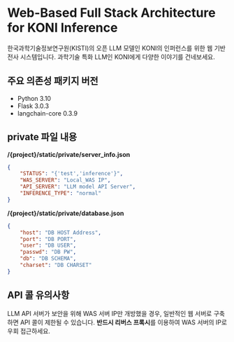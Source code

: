# Web-Based Full Stack Architecture for KONI Inference
한국과학기술정보연구원(KISTI)의 오픈 LLM 모델인 KONI의 인퍼런스를 위한 웹 기반 전사 시스템입니다. 과학기술 특화 LLM인 KONI에게 다양한 이야기를 건네보세요.

## 주요 의존성 패키지 버전
- Python 3.10
- Flask 3.0.3
- langchain-core 0.3.9

## private 파일 내용

**/{project}/static/private/server_info.json**
```json
{
    "STATUS": "{'test','inference'}", 
    "WAS_SERVER": "Local_WAS IP",
    "API_SERVER": "LLM model API Server",
    "INFERENCE_TYPE": "normal"
}
```

**/{project}/static/private/database.json**
```json
{
    "host": "DB HOST Address",     
    "port": "DB PORT",     
    "user": "DB USER",      
    "passwd": "DB PW",    
    "db": "DB SCHEMA",   
    "charset": "DB CHARSET"
}
```

## API 콜 유의사항
LLM API 서버가 보안을 위해 WAS 서버 IP만 개방했을 경우, 일반적인 웹 서버로 구축하면 API 콜이 제한될 수 있습니다. **반드시 리버스 프록시**를 이용하여 WAS 서버의 IP로 우회 접근하세요.